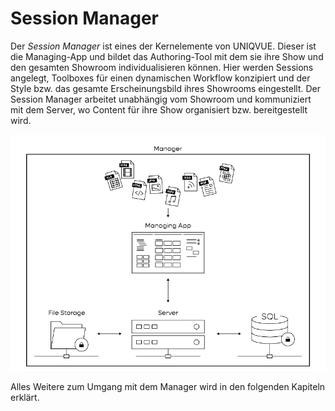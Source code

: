 # Session Manager

Der *Session Manager* ist eines der Kernelemente von UNIQVUE. Dieser ist die Managing-App und bildet das Authoring-Tool mit dem sie ihre Show und den gesamten Showroom individualisieren können. Hier werden Sessions angelegt, Toolboxes für einen dynamischen Workflow konzipiert und der Style bzw. das gesamte Erscheinungsbild ihres Showrooms eingestellt. Der Session Manager arbeitet unabhängig vom Showroom und kommuniziert mit dem Server, wo Content für ihre Show organisiert bzw. bereitgestellt wird. 

![ManagerOverview](img/ManagerOverviewSW.png)

Alles Weitere zum Umgang mit dem Manager wird in den folgenden Kapiteln erklärt.

